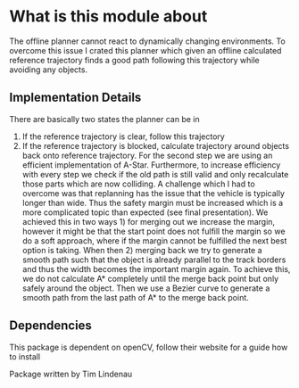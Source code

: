 # What is this module about
The offline planner cannot react to dynamically changing environments. To overcome this issue I crated this planner which given an offline calculated reference trajectory finds a good path following this trajectory while avoiding any objects. 

## Implementation Details
There are basically two states the planner can be in
1) If the reference trajectory is clear, follow this trajectory
2) If the reference trajectory is blocked, calculate trajectory around objects back onto reference trajectory. For the second step we are using an efficient implementation of A-Star. Furthermore, to increase efficiency with every step we check if the old path is still valid and only recalculate those parts which are now colliding. A challenge which I had to overcome was that replanning has the issue that the vehicle is typically longer than wide. Thus the safety margin must be increased which is a more complicated topic than expected (see final presentation). We achieved this in two ways 1) for merging out we increase the margin, however it might be that the start point does not fulfill the margin so we do a soft approach, where if the margin cannot be fulfilled the next best option is taking. When then 2) merging back we try to generate a smooth path such that the object is already parallel to the track borders and thus the width becomes the important margin again. To achieve this, we do not calculate A* completely until the merge back point but only safely around the object. Then we use a Bezier curve to generate a smooth path from the last path of A* to the merge back point.

## Dependencies
This package is dependent on openCV, follow their website for a guide how to install

Package written by Tim Lindenau